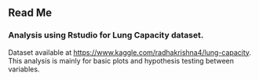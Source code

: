 ## Read Me
### Analysis using Rstudio for Lung Capacity dataset.
Dataset available at https://www.kaggle.com/radhakrishna4/lung-capacity. This analysis is mainly for basic plots and hypothesis testing between variables.
